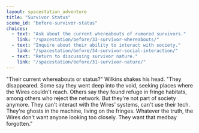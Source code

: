 ```yaml
---
layout: spacestation_adventure
title: "Survivor Status"
scene_id: "before-survivor-status"
choices:
  - text: "Ask about the current whereabouts of rumored survivors."
    link: "/spacestation/before/33-survivor-whereabouts/"
  - text: "Inquire about their ability to interact with society."
    link: "/spacestation/before/34-survivor-social-interaction/"
  - text: "Return to discussing survivor nature."
    link: "/spacestation/before/31-survivor-nature/"
---
```


"Their current whereabouts or status?" Wilkins shakes his head. "They disappeared. Some say they went deep into the void, seeking places where the Wires couldn't reach. Others say they found refuge in fringe habitats, among others who reject the network. But they're not part of society anymore. They can't interact with the Wires' systems, can't use their tech. They're ghosts in the machine, living on the fringes. Whatever the truth, the Wires don't want anyone looking too closely. They want that medbay forgotten."
